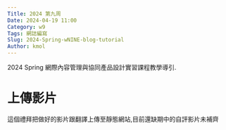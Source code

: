 ```yaml
---
Title: 2024 第九周
Date: 2024-04-19 11:00
Category: w9
Tags: 網誌編寫
Slug: 2024-Spring-wNINE-blog-tutorial
Author: kmol
---
```


2024 Spring 網際內容管理與協同產品設計實習課程教學導引.

<!-- PELICAN_END_SUMMARY -->

# 上傳影片
這個禮拜把做好的影片跟翻譯上傳至靜態網站,目前還缺期中的自評影片未補齊

